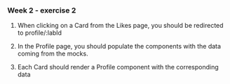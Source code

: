 ### Week 2 - exercise 2

1. When clicking on a Card from the Likes page, you should be redirected to profile/:labId

2. In the Profile page, you should populate the components with the data coming from the mocks.

3. Each Card should render a Profile component with the corresponding data

<!-- git checkout week2-exercise2 -->
